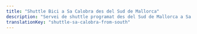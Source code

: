 ```yaml
---
title: "Shuttle Bici a Sa Calobra des del Sud de Mallorca"
description: "Servei de shuttle programat des del Sud de Mallorca a Sa Calobra. Pedala un sentit, shuttle de tornada."
translationKey: "shuttle-sa-calobra-from-south"
---
```


<!-- Content will be added later -->
